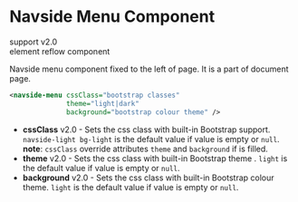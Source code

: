# Navside Menu Component

support <span class="badge badge-primary">v2.0</span><br/>
element <span class="badge badge-secondary">reflow</span> <span class="badge badge-info">component</span>

Navside menu component fixed to the left of page. It is a part of document page.

```xml
<navside-menu cssClass="bootstrap classes"
              theme="light|dark"
              background="bootstrap colour theme" />
```

- **cssClass** <span class="badge badge-light">v2.0</span> - Sets the css class with built-in Bootstrap support. `navside-light bg-light` is the default value if value is empty or `null`. **note**: `cssClass` override attributes `theme` and `background` if is filled.
- **theme** <span class="badge badge-light">v2.0</span> - Sets the css class with built-in Bootstrap theme . `light` is the default value if value is empty or `null`.
- **background** <span class="badge badge-light">v2.0</span> - Sets the css class with built-in Bootstrap colour theme. `light` is the default value if value is empty or `null`.
